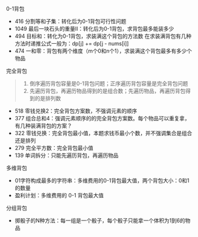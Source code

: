 0-1背包
- 416 分割等和子集：转化后为0-1背包可行性问题
- 1049 最后一块石头的重量II：转化后为0-1背包，求背包最多能装多少
- 494 目标和：转化为0-1背包，求装满这个背包的方法数  在求装满背包有几种方法时递推公式一般为：dp[j] += dp[j - nums[i]]
- 474 一和零：背包有两个维度（m个0和n个1），求装满这个背包最多有多少个物品

完全背包
> 1. 倒序遍历背包容量是0-1背包问题；正序遍历背包容量是完全背包问题  
> 2. 先遍历背包，再遍历物品得到的是组合数；先遍历物品，再遍历背包得到的是排列数
- 518 零钱兑换2：完全背包方案数，不强调元素的顺序
- 377 组合总和4：强调元素顺序的的完全背包方案数。每个物品可以重复拿，有几种装满背包的方案？
- 322 零钱兑换：完全背包最小值，本题求钱币最小个数，并不强调集合是组合还是排列
- 279 完全平方数：完全背包最小值
- 139 单词拆分：只能先遍历背包，再遍历物品


多维背包
- 01字符构成最多的字符串：多维费用的0-1背包最大值，两个背包大小：0和1的数量
- 盈利计划：多维费用的 0-1 背包最大值

分组背包
- 掷骰子的N种方法：每一组是一个骰子，每个骰子只能拿一个体积为1到6的物品
